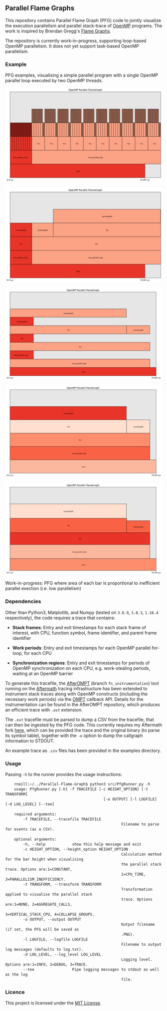 ## Parallel Flame Graphs

This repository contains Parallel Flame Graph (PFG) code to jointly visualize
the execution parallelism and parallel stack-trace of
[OpenMP](https://www.openmp.org/) programs. The work is inspired by Brendan
Gregg's [Flame Graphs](http://www.brendangregg.com/flamegraphs.html).

The repository is currently work-in-progress, supporting loop-based OpenMP
parallelism. It does not yet support task-based OpenMP parallelism.

### Example

PFG examples, visualising a simple parallel program with a single OpenMP
parallel loop executed by two OpenMP threads.

![Image of basic PFG showing all function calls](examples/images/basic.png?raw=true "Basic PFG showing all function calls")

![Image of aggregated PFG merging all similar function calls on the same CPU](examples/images/aggregate.png?raw=true "Aggregated PFG merging all similar function calls on the same CPU")

![Image of stacked PFG where calls from each CPU are stacked vertically](examples/images/stacked.png?raw=true "Stacked PFG where calls from each CPU are stacked vertically")

![Image of folded PFG where function calls are merged across CPUs](examples/images/folded.png?raw=true "Folded PFG where function calls are merged across CPUs")

![Image of folded PFG where width is proportional to wallclock and area is proportional to CPU time](examples/images/cpu_time.png?raw=true "Folded PFG where width is proportional to wallclock and area is proportional to CPU time")

Work-in-progress: PFG where area of each bar is proportional to inefficient
parallel exection (i.e. low parallelism)

### Dependencies

Other than Python3, Matplotlib, and Numpy (tested on `3.6.9`, `3.0.3`, `1.16.4`
respectively), the code requires a trace that contains:

* **Stack frames**: Entry and exit timestamps for each stack frame of interest,
with CPU, function symbol, frame identifier, and parent frame identifier

* **Work periods**: Entry and exit timestamps for each OpenMP parallel
for-loop, for each CPU

* **Synchronization regions**: Entry and exit timestamps for periods of OpenMP
synchronization on each CPU, e.g. work-stealing periods, waiting at an OpenMP
barrier

To generate this tracefile, the
[AfterOMPT](https://github.com/Richard549/Afterompt/tree/fn_instrumentation)
(branch `fn_instrumentation`) tool running on the
[Aftermath](https://www.aftermath-tracing.com/) tracing infrastructure has been
extended to instrument stack traces along with OpenMP constructs (including the
necessary work periods) via the [OMPT](https://www.openmp.org/specifications/)
callback API. Details for the instrumentation can be found in the AfterOMPT
repository, which produces an efficient trace with `.ost` extension.

The `.ost` tracefile must be parsed to dump a CSV from the tracefile, that can
then be ingested by the PFG code. This currently requires my Aftermath fork
[here](https://github.com/Richard549/aftermath/tree/callgraph), which can be
provided the trace and the original binary (to parse its symbol table),
together with the `-o` option to dump the callgraph information to STDOUT.

An example trace as `.csv` files has been provided in the examples directory.

### Usage

Passing `-h` to the runner provides the usage instructions:

		rneill:~/../Parallel-Flame-Graph$ python3 src/PfgRunner.py -h
		usage: PfgRunner.py [-h] -f TRACEFILE [-c HEIGHT_OPTION] [-t TRANSFORM]
												[-o OUTPUT] [-l LOGFILE] [-d LOG_LEVEL] [--tee]

		required arguments:
			-f TRACEFILE, --tracefile TRACEFILE
														Filename to parse for events (as a CSV).

		optional arguments:
			-h, --help            show this help message and exit
			-c HEIGHT_OPTION, --height_option HEIGHT_OPTION
														Calculation method for the bar height when visualising
														the parallel stack trace. Options are:1=CONSTANT,
														2=CPU_TIME, 3=PARALLELISM_INEFFICIENCY.
			-t TRANSFORM, --transform TRANSFORM
														Transformation applied to visualise the parallel stack
														trace. Options are:1=NONE, 2=AGGREGATE_CALLS,
														3=VERTICAL_STACK_CPU, 4=COLLAPSE_GROUPS.
			-o OUTPUT, --output OUTPUT
														Output filename (if set, the PFG will be saved as
														.PNG).
			-l LOGFILE, --logfile LOGFILE
														Filename to output log messages (defaults to log.txt).
			-d LOG_LEVEL, --log_level LOG_LEVEL
														Logging level. Options are:1=INFO, 2=DEBUG, 3=TRACE.
			--tee                 Pipe logging messages to stdout as well as the log
														file.

### Licence

This project is licensed under the [MIT License](LICENSE.txt).
